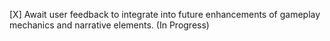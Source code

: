 [X] Await user feedback to integrate into future enhancements of gameplay mechanics and narrative elements. (In Progress)